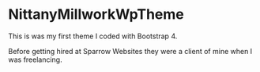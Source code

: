 # NittanyMillworkWpTheme

This is was my first theme I coded with Bootstrap 4.

Before getting hired at Sparrow Websites they were a client of mine when I was freelancing.
